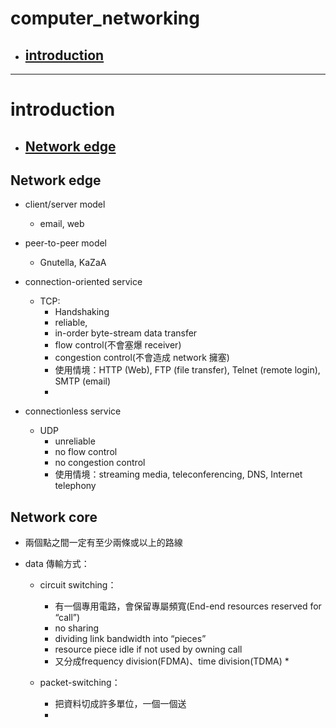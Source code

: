 # computer_networking

* ## [introduction](#001) #



****

<h1 id="001">introduction</h1> 

* ## [Network edge](#0011) #



<h2 id="0011">Network edge</h2> 

* client/server model
  * email, web
* peer-to-peer model
  * Gnutella, KaZaA

* connection-oriented service
  * TCP: 
    * Handshaking
    * reliable,
    * in-order byte-stream data transfer
    * flow control(不會塞爆 receiver)
    * congestion control(不會造成 network 擁塞)
    * 使用情境：HTTP (Web), FTP (file transfer), Telnet (remote login), SMTP (email)
    * 
* connectionless service
  * UDP
    * unreliable
    * no flow control
    * no congestion control
    * 使用情境：streaming media, teleconferencing, DNS, Internet telephony



<h2 id="0012">Network core</h2> 

* 兩個點之間一定有至少兩條或以上的路線


* data 傳輸方式：
  * circuit switching：
    * 有一個專用電路，會保留專屬頻寬(End-end resources reserved for “call”)
    * no sharing
    * dividing link bandwidth into “pieces”
    * resource piece idle if not used by owning call
    * 又分成frequency division(FDMA)、time division(TDMA)
      * 



  * packet-switching：
    * 把資料切成許多單位，一個一個送
    * 








